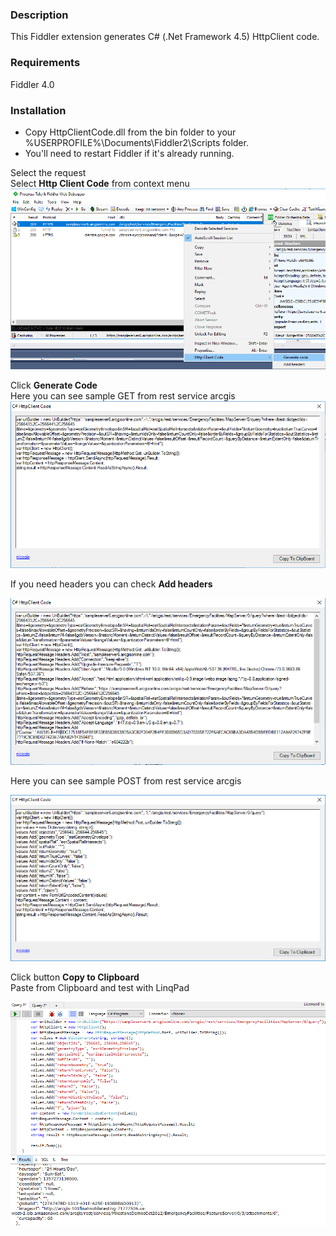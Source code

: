 ﻿### Description
This Fiddler extension generates C# (.Net Framework 4.5) HttpClient code.

### Requirements
Fiddler 4.0

### Installation

- Copy HttpClientCode.dll from the bin folder to your %USERPROFILE%\Documents\Fiddler2\Scripts folder.
- You'll need to restart Fiddler if it's already running.


Select the request</br>
Select <b>Http Client Code</b> from context menu
![Httpclientcode](images/httpclientcode.png)

Click <b>Generate Code</b></br>
Here you can see sample GET from rest service arcgis
![Httpclientcodeform](images/httpclientcodeformget.png)

If you need headers you can check <b>Add headers</b>

![Httpclientcodeformheaders](images/httpclientcodeformheadersget.png)

Here you can see sample POST from rest service arcgis

![Httpclientcodeformpost](images/httpclientcodeformpost.png)

Click button <b>Copy to Clipboard</b></br>
Paste from Clipboard and test with LinqPad

![Httpclientcodelinqpad](images/httpclientcodelinqpad.png)










